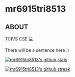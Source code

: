 # mr6915tri8513

## ABOUT

TCIVS CSE 💻

There will be a sentence here :)

[![mr6915tri8513's github stats](https://github-readme-stats.vercel.app/api?username=mr6915tri8513&theme=blue-green&hide_border=true&layout=compact)](https://github.com/anuraghazra/github-readme-stats)

[![mr6915tri8513's github streak](https://github-readme-streak-stats.herokuapp.com/?user=mr6915tri8513&theme=blue-green&hide_border=true&layout=compact)](https://github.com/DenverCoder1/github-readme-streak-stats)
